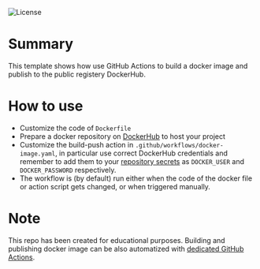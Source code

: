 ![License](https://img.shields.io/badge/License-Apache_2.0-blue.svg)

# Summary
This template shows how use GitHub Actions to build a docker image and publish to the public registery DockerHub.

# How to use

* Customize the code of `Dockerfile`
* Prepare a docker repository on [DockerHub](https://hub.docker.com/) to host your project
* Customize the build-push action in `.github/workflows/docker-image.yaml`, in particular use correct DockerHub credentials and remember to add them to your [repository secrets](https://docs.github.com/en/actions/security-guides/encrypted-secrets) as `DOCKER_USER` and `DOCKER_PASSWORD` respectively.
* The workflow is (by default) run either when the code of the docker file or action script gets changed, or when triggered manually.

# Note

This repo has been created for educational purposes. Building and publishing docker image can be also automatized with [dedicated GitHub Actions](https://github.com/docker/build-push-action).